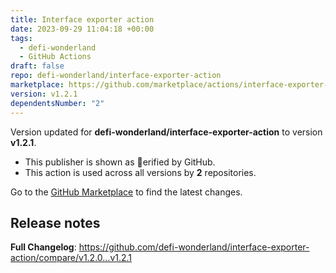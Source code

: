 ```yaml
---
title: Interface exporter action
date: 2023-09-29 11:04:18 +00:00
tags:
  - defi-wonderland
  - GitHub Actions
draft: false
repo: defi-wonderland/interface-exporter-action
marketplace: https://github.com/marketplace/actions/interface-exporter-action
version: v1.2.1
dependentsNumber: "2"
---
```



Version updated for **defi-wonderland/interface-exporter-action** to version **v1.2.1**.
- This publisher is shown as erified by GitHub.
- This action is used across all versions by **2** repositories.

Go to the [GitHub Marketplace](https://github.com/marketplace/actions/interface-exporter-action) to find the latest changes.

## Release notes

**Full Changelog**: https://github.com/defi-wonderland/interface-exporter-action/compare/v1.2.0...v1.2.1
